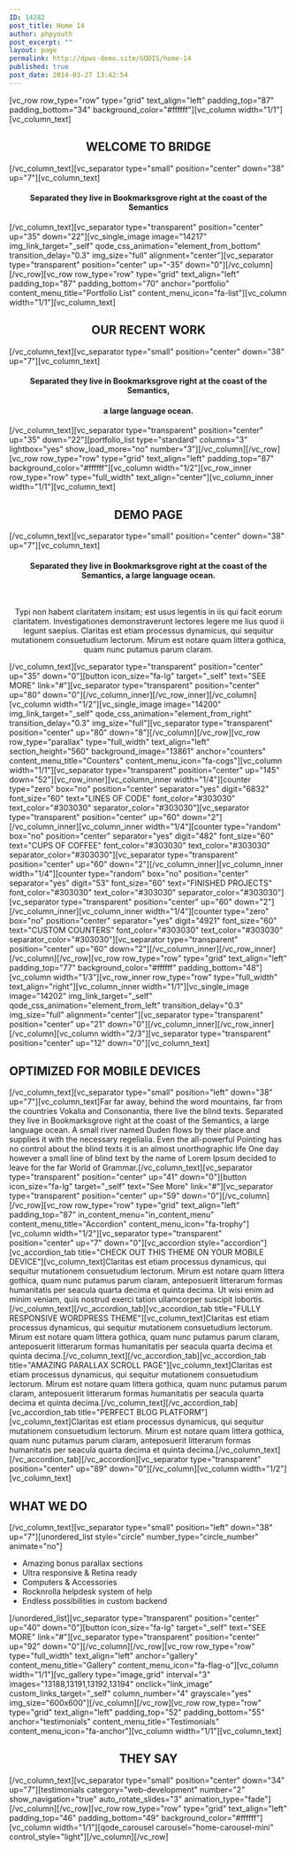 ```yaml
---
ID: 14282
post_title: Home 14
author: phpyouth
post_excerpt: ""
layout: page
permalink: http://dpws-demo.site/GODIS/home-14
published: true
post_date: 2014-03-27 13:42:54
---
```

[vc_row row_type="row" type="grid" text_align="left" padding_top="87" padding_bottom="34" background_color="#ffffff"][vc_column width="1/1"][vc_column_text]
<h2 style="text-align: center;">WELCOME TO BRIDGE</h2>
[/vc_column_text][vc_separator type="small" position="center" down="38" up="7"][vc_column_text]
<h4 style="text-align: center;">Separated they live in Bookmarksgrove right at the coast of the Semantics</h4>
[/vc_column_text][vc_separator type="transparent" position="center" up="35" down="22"][vc_single_image image="14217" img_link_target="_self" qode_css_animation="element_from_bottom" transition_delay="0.3" img_size="full" alignment="center"][vc_separator type="transparent" position="center" up="-35" down="0"][/vc_column][/vc_row][vc_row row_type="row" type="grid" text_align="left" padding_top="87" padding_bottom="70" anchor="portfolio" content_menu_title="Portfolio List" content_menu_icon="fa-list"][vc_column width="1/1"][vc_column_text]
<h2 style="text-align: center;">OUR RECENT WORK</h2>
[/vc_column_text][vc_separator type="small" position="center" down="38" up="7"][vc_column_text]
<h4 style="text-align: center;">Separated they live in Bookmarksgrove right at the coast of the Semantics,</h4>
<h4 style="text-align: center;">a large language ocean.</h4>
[/vc_column_text][vc_separator type="transparent" position="center" up="35" down="22"][portfolio_list type="standard" columns="3" lightbox="yes" show_load_more="no" number="3"][/vc_column][/vc_row][vc_row row_type="row" type="grid" text_align="left" padding_top="87" background_color="#ffffff"][vc_column width="1/2"][vc_row_inner row_type="row" type="full_width" text_align="center"][vc_column_inner width="1/1"][vc_column_text]
<h2 style="text-align: center;">DEMO PAGE</h2>
[/vc_column_text][vc_separator type="small" position="center" down="38" up="7"][vc_column_text]
<h4 style="text-align: center;">Separated they live in Bookmarksgrove right at the coast of the Semantics, a large language ocean.</h4>
&nbsp;
<p style="text-align: center;">Typi non habent claritatem insitam; est usus legentis in iis qui facit eorum claritatem. Investigationes demonstraverunt lectores legere me lius quod ii legunt saepius. Claritas est etiam processus dynamicus, qui sequitur mutationem consuetudium lectorum. Mirum est notare quam littera gothica, quam nunc putamus parum claram.</p>
[/vc_column_text][vc_separator type="transparent" position="center" up="35" down="0"][button icon_size="fa-lg" target="_self" text="SEE MORE" link="#"][vc_separator type="transparent" position="center" up="80" down="0"][/vc_column_inner][/vc_row_inner][/vc_column][vc_column width="1/2"][vc_single_image image="14200" img_link_target="_self" qode_css_animation="element_from_right" transition_delay="0.3" img_size="full"][vc_separator type="transparent" position="center" up="80" down="8"][/vc_column][/vc_row][vc_row row_type="parallax" type="full_width" text_align="left" section_height="560" background_image="13861" anchor="counters" content_menu_title="Counters" content_menu_icon="fa-cogs"][vc_column width="1/1"][vc_separator type="transparent" position="center" up="145" down="52"][vc_row_inner][vc_column_inner width="1/4"][counter type="zero" box="no" position="center" separator="yes" digit="6832" font_size="60" text="LINES OF CODE" font_color="#303030" text_color="#303030" separator_color="#303030"][vc_separator type="transparent" position="center" up="60" down="2"][/vc_column_inner][vc_column_inner width="1/4"][counter type="random" box="no" position="center" separator="yes" digit="482" font_size="60" text="CUPS OF COFFEE" font_color="#303030" text_color="#303030" separator_color="#303030"][vc_separator type="transparent" position="center" up="60" down="2"][/vc_column_inner][vc_column_inner width="1/4"][counter type="random" box="no" position="center" separator="yes" digit="53" font_size="60" text="FINISHED PROJECTS" font_color="#303030" text_color="#303030" separator_color="#303030"][vc_separator type="transparent" position="center" up="60" down="2"][/vc_column_inner][vc_column_inner width="1/4"][counter type="zero" box="no" position="center" separator="yes" digit="4921" font_size="60" text="CUSTOM COUNTERS" font_color="#303030" text_color="#303030" separator_color="#303030"][vc_separator type="transparent" position="center" up="60" down="2"][/vc_column_inner][/vc_row_inner][/vc_column][/vc_row][vc_row row_type="row" type="grid" text_align="left" padding_top="77" background_color="#ffffff" padding_bottom="48"][vc_column width="1/3"][vc_row_inner row_type="row" type="full_width" text_align="right"][vc_column_inner width="1/1"][vc_single_image image="14202" img_link_target="_self" qode_css_animation="element_from_left" transition_delay="0.3" img_size="full" alignment="center"][vc_separator type="transparent" position="center" up="21" down="0"][/vc_column_inner][/vc_row_inner][/vc_column][vc_column width="2/3"][vc_separator type="transparent" position="center" up="12" down="0"][vc_column_text]
<h2 style="text-align: left;">OPTIMIZED FOR MOBILE DEVICES</h2>
[/vc_column_text][vc_separator type="small" position="left" down="38" up="7"][vc_column_text]Far far away, behind the word mountains, far from the countries Vokalia and Consonantia, there live the blind texts. Separated they live in Bookmarksgrove right at the coast of the Semantics, a large language ocean. A small river named Duden flows by their place and supplies it with the necessary regelialia. Even the all-powerful Pointing has no control about the blind texts it is an almost unorthographic life One day however a small line of blind text by the name of Lorem Ipsum decided to leave for the far World of Grammar.[/vc_column_text][vc_separator type="transparent" position="center" up="41" down="0"][button icon_size="fa-lg" target="_self" text="See More" link="#"][vc_separator type="transparent" position="center" up="59" down="0"][/vc_column][/vc_row][vc_row row_type="row" type="grid" text_align="left" padding_top="87" in_content_menu="in_content_menu" content_menu_title="Accordion" content_menu_icon="fa-trophy"][vc_column width="1/2"][vc_separator type="transparent" position="center" up="7" down="0"][vc_accordion style="accordion"][vc_accordion_tab title="CHECK OUT THIS THEME ON YOUR MOBILE DEVICE"][vc_column_text]Claritas est etiam processus dynamicus, qui sequitur mutationem consuetudium lectorum. Mirum est notare quam littera gothica, quam nunc putamus parum claram, anteposuerit litterarum formas humanitatis per seacula quarta decima et quinta decima. Ut wisi enim ad minim veniam, quis nostrud exerci tation ullamcorper suscipit lobortis.[/vc_column_text][/vc_accordion_tab][vc_accordion_tab title="FULLY RESPONSIVE WORDPRESS THEME"][vc_column_text]Claritas est etiam processus dynamicus, qui sequitur mutationem consuetudium lectorum. Mirum est notare quam littera gothica, quam nunc putamus parum claram, anteposuerit litterarum formas humanitatis per seacula quarta decima et quinta decima.[/vc_column_text][/vc_accordion_tab][vc_accordion_tab title="AMAZING PARALLAX SCROLL PAGE"][vc_column_text]Claritas est etiam processus dynamicus, qui sequitur mutationem consuetudium lectorum. Mirum est notare quam littera gothica, quam nunc putamus parum claram, anteposuerit litterarum formas humanitatis per seacula quarta decima et quinta decima.[/vc_column_text][/vc_accordion_tab][vc_accordion_tab title="PERFECT BLOG PLATFORM"][vc_column_text]Claritas est etiam processus dynamicus, qui sequitur mutationem consuetudium lectorum. Mirum est notare quam littera gothica, quam nunc putamus parum claram, anteposuerit litterarum formas humanitatis per seacula quarta decima et quinta decima.[/vc_column_text][/vc_accordion_tab][/vc_accordion][vc_separator type="transparent" position="center" up="89" down="0"][/vc_column][vc_column width="1/2"][vc_column_text]
<h2 style="text-align: left;">WHAT WE DO</h2>
[/vc_column_text][vc_separator type="small" position="left" down="38" up="7"][unordered_list style="circle" number_type="circle_number" animate="no"]
<ul>
	<li>Amazing bonus parallax sections</li>
	<li>Ultra responsive &amp; Retina ready</li>
	<li>Computers &amp; Accessories</li>
	<li>Rocknrolla helpdesk system of help</li>
	<li>Endless possibilities in custom backend</li>
</ul>
[/unordered_list][vc_separator type="transparent" position="center" up="40" down="0"][button icon_size="fa-lg" target="_self" text="SEE MORE" link="#"][vc_separator type="transparent" position="center" up="92" down="0"][/vc_column][/vc_row][vc_row row_type="row" type="full_width" text_align="left" anchor="gallery" content_menu_title="Gallery" content_menu_icon="fa-flag-o"][vc_column width="1/1"][vc_gallery type="image_grid" interval="3" images="13188,13191,13192,13194" onclick="link_image" custom_links_target="_self" column_number="4" grayscale="yes" img_size="600x600"][/vc_column][/vc_row][vc_row row_type="row" type="grid" text_align="left" padding_top="52" padding_bottom="55" anchor="testimonials" content_menu_title="Testimonials" content_menu_icon="fa-anchor"][vc_column width="1/1"][vc_column_text]
<h2 style="text-align: center;">THEY SAY</h2>
[/vc_column_text][vc_separator type="small" position="center" down="34" up="7"][testimonials category="web-development" number="2" show_navigation="true" auto_rotate_slides="3" animation_type="fade"][/vc_column][/vc_row][vc_row row_type="row" type="grid" text_align="left" padding_top="46" padding_bottom="49" background_color="#ffffff"][vc_column width="1/1"][qode_carousel carousel="home-carousel-mini" control_style="light"][/vc_column][/vc_row]